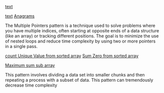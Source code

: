 <!-- hash map -->

[text](frequencyPattern/mergeTwojson.js)

<!-- FREQUENCY COUNTERS -->
[text](frequencyPattern/twoArrayCompare.js)
[Anagrams](frequencyCounter/anagrams.js)


<!-- MULTIPLE POINTERS -->
The Multiple Pointers pattern is a technique used to solve problems where you have multiple indices, often starting at opposite ends of a data structure (like an array) or tracking different positions. The goal is to minimize the use of nested loops and reduce time complexity by using two or more pointers in a single pass.

[count Unique Value from sorted array](MultiplePointers/countUniqueValues.js)
[Sum Zero from sorted array](MultiplePointers/sumZero.js)

<!-- SLIDING WINDOW -->
[Maximum sum sub array](SlidingWindow/maxSubarraySum.js)


<!-- Divide and Conquer -->

This pattern involves dividing a data set into smaller chunks and then repeating
a process with a subset of data.
This pattern can tremendously decrease time complexity